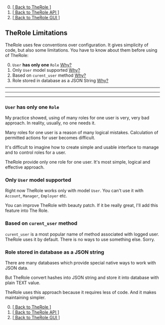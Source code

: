 0. [[ Back to TheRole ]](https://github.com/the-teacher/the_role)
0. [[ Back to TheRole API ]](https://github.com/TheRole/the_role_api)
0. [[ Back to TheRole GUI ]](https://github.com/TheRole/the_role_management_panel)

## TheRole Limitations

TheRole uses few conventions over configuration.
It gives simplicity of code, but also some limitations.
You have to know about them before using of TheRole:

0. `User` **has only one** `Role`           <a href="https://github.com/TheRole/the_role_api/blob/master/docs/Limitations.md#user-has-only-one-role">Why?</a>
0. Only `User` model supported              <a href="https://github.com/TheRole/the_role_api/blob/master/docs/Limitations.md#only-user-model-supported">Why?</a>
0. Based on `curent_user` method            <a href="https://github.com/TheRole/the_role_api/blob/master/docs/Limitations.md#based-on-curent_user-method">Why?</a>
0. Role stored in database as a JSON String <a href="https://github.com/TheRole/the_role_api/blob/master/docs/Limitations.md#role-stored-in-database-as-a-json-string">Why?</a>

<hr>
<hr>
<hr>

### `User` **has only one** `Role`

My practice showed, using of many roles for one user is very, very bad approach. In reality, usually, no one needs it.

Many roles for one user is a reason of many logical mistakes. Calculation of permitted actions for user becomes difficult.

It's difficult to imagine how to create simple and usable interface to manage and to control roles for a user.

TheRole provide only one role for one user. It's most simple, logical and effective approach.

### Only `User` model supported

Right now TheRole works only with model `User`.
You can't use it with `Account`, `Manager`, `Employer` etc.

You can improve TheRole with beauty patch.
If it be really great, I'll add this feature into The Role.

### Based on `curent_user` method

`curent_user` is a most popular name of method associated with logged user. TheRole uses it by default.
There is no ways to use something else. Sorry.

### Role stored in database as a JSON string

There are many databases which provide special native ways to work with JSON data.

But TheRole convert hashes into JSON string and store it into database with plain TEXT value.

TheRole uses this approach because it requires less of code. And it makes maintaining simpler.

0. [[ Back to TheRole ]](https://github.com/the-teacher/the_role)
0. [[ Back to TheRole API ]](https://github.com/TheRole/the_role_api)
0. [[ Back to TheRole GUI ]](https://github.com/TheRole/the_role_management_panel)
